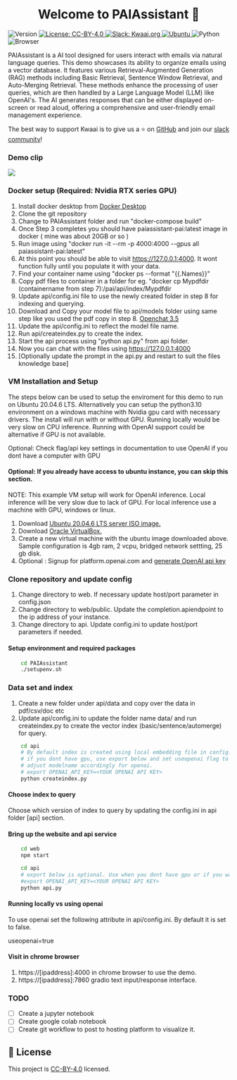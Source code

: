 <h1 align="center">Welcome to PAIAssistant 👋</h1>
<p>
  <img alt="Version" src="https://img.shields.io/badge/version-1.0.0-blue.svg?cacheSeconds=2592000" />
  <a href="https://creativecommons.org/licenses/by/4.0/" target="_blank">
    <img alt="License: CC-BY-4.0" src="https://img.shields.io/badge/License-CC_BY_4.0-lightgrey.svg" />
  <a href="https://kwaaiailab.slack.com" target="_blank">
    <img alt="Slack: Kwaai.org" src="https://img.shields.io/badge/slack-join-green?logo=slack" />
  </a>
  <a href=" https://releases.ubuntu.com/focal/" target="_blank">
    <img alt="Ubuntu" src="https://img.shields.io/ubuntu/v/ubuntu-wallpapers/focal" />
  </a>
  <img alt="Python" src="https://img.shields.io/badge/python-3.10-blue" />
  <img alt="Browser" src="https://img.shields.io/badge/Browser-chrome-red" />
</p>


PAIAssistant is a AI tool designed for users interact with emails via natural language queries. This demo showcases its ability to organize emails using a vector database. It features various Retrieval-Augmented Generation (RAG) methods including Basic Retrieval, Sentence Window Retrieval, and Auto-Merging Retrieval. These methods enhance the processing of user queries, which are then handled by a Large Language Model (LLM) like OpenAI's. The AI generates responses that can be either displayed on-screen or read aloud, offering a comprehensive and user-friendly email management experience.

The best way to support Kwaai is to give us a ⭐ on [GitHub](https://github.com/KWAAI-ai-lab/paiassistant) and join our [slack community](https://kwaaiailab.slack.com)!

### Demo clip
![](doc/DemoPA.gif) 

### Docker setup (Required: Nvidia RTX series GPU)
1. Install docker desktop from <a href="https://www.docker.com/products/docker-desktop/" target="_blank">Docker Desktop</a>
2. Clone the git repository
3. Change to PAIAssistant folder and run "docker-compose build"
4. Once Step 3 completes you should have paiassistant-pai:latest image in docker ( mine was about 20GB or so )
5. Run image using "docker run -it --rm -p 4000:4000 --gpus all paiassistant-pai:latest"
6. At this point you should be able to visit https://127.0.0.1:4000. It wont function fully until you populate it with your data.
7. Find your container name using  "docker ps --format "{{.Names}}"
8. Copy pdf files to container in a folder for eg. "docker cp Mypdfdir (containername from step 7):/pai/api/index/Mypdfdir
9. Update api/config.ini file to use the newly created folder in step 8 for indexing and querying.
10. Download and Copy your model file to api/models folder using same step like you used the pdf copy in step 8. <a href="https://huggingface.co/TheBloke/openchat_3.5-GGUF/blob/main/openchat_3.5.Q4_K_M.gguf" target="_blank">Openchat 3.5</a>
11. Update the api/config.ini to reflect the model file name.
12. Run api/createindex.py to create the index.
13. Start the api process using "python api.py" from api folder.
14. Now you can chat with the files using https://127.0.0.1:4000
15. [Optionally update the prompt in the api.py and restart to suit the files knowledge base]


### VM Installation and Setup
The steps below can be used to setup the enviroment for this demo to run on Ubuntu 20.04.6 LTS.
Alternatively you can setup the python3.10 environment on a windows machine with Nvidia gpu card with necessary drivers.
The install will run with or without GPU. Running locally would be very slow on CPU inference. 
Running with OpenAI support could be alternative if GPU is not available. 

Optional: Check flag/api key settings in documentation to use OpenAI if you dont have a computer with GPU

#### Optional: If you already have access to ubuntu instance, you can skip this section.

NOTE: This example VM setup will work for OpenAI inference. Local inference will be very slow due to lack of GPU. For local inference use a machine with GPU, windows or linux.

1. Download <a href="https://releases.ubuntu.com/focal/" target="_blank">Ubuntu 20.04.6 LTS server ISO image.</a>
2. Download <a href="https://www.virtualbox.org/wiki/Downloads" target="_blank">Oracle VirtualBox.</a> 
3. Create a new virtual machine with the ubuntu image downloaded above. Sample configuration is 4gb ram, 2 vcpu, bridged network settting, 25 gb disk.
4. Optional : Signup for platform.openai.com and <a href="https://platform.openai.com/api-keys">generate OpenAI api key</a>


### Clone repository and update config
1. Change directory to web. If necessary update host/port parameter in config.json
2. Change directory to web/public. Update the completion.apiendpoint to the ip address of your instance.
3. Change directory to api. Update config.ini to update host/port parameters if needed.

#### Setup environment and required packages
```bash
    cd PAIAssistant
    ./setupenv.sh
```
### Data set and index
1. Create a new folder under api/data and copy over the data in pdf/csv/doc etc
2. Update api/config.ini to update the folder name data/<folder> and run createindex.py to create the vector index (basic/sentence/automerge) for query.
```bash     
    cd api    
    # By default index is created using local embedding file in config.ini
    # if you dont have gpu, use export below and set useopenai flag to true to use openai api. 
    # adjust modelname accordingly for openai.
    # export OPENAI_API_KEY=<YOUR OPENAI API KEY>    
    python createindex.py
```

#### Choose index to query
Choose which version of index to query by updating the config.ini in api folder [api] section.

#### Bring up the website and api service
```bash
    cd web    
    npm start

    cd api   
    # export below is optional. Use when you dont have gpu or if you want to use openai models. 
    #export OPENAI_API_KEY=<YOUR OPENAI API KEY>
    python api.py
```

#### Running locally vs using openai 
To use openai set the following attribute in api/config.ini.
By default it is set to false.

useopenai=true

#### Visit in chrome browser
1. https://[ipaddress]:4000 in chrome browser to use the demo.
2. https://[ipaddress]:7860 gradio text input/response interface.

### TODO
- [ ] Create a jupyter notebook
- [ ] Create google colab notebook
- [ ] Create git workflow to post to hosting platform to visualize it.

## 📝 License

This project is [CC-BY-4.0](https://creativecommons.org/licenses/by/4.0/) licensed.

